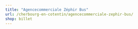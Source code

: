 ```yaml
---
title: "Agencecommerciale Zéphir Bus"
url: /cherbourg-en-cotentin/agencecommerciale-zephir-bus/
shop: billet
---
```


